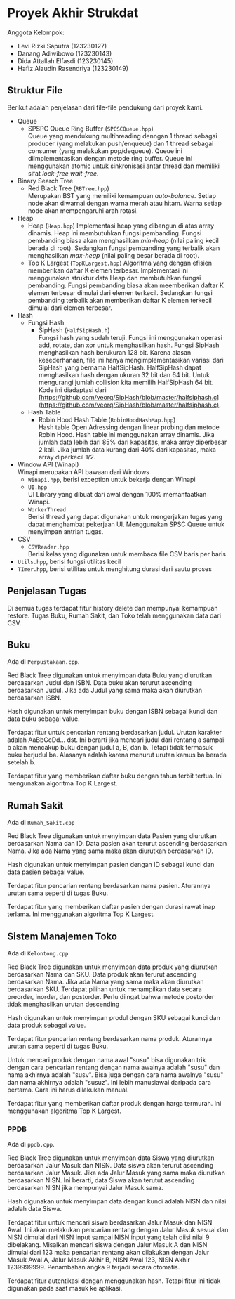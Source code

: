 # Proyek Akhir Strukdat

Anggota Kelompok:

- Levi Rizki Saputra (123230127)
- Danang Adiwibowo (123230143)
- Dida Attallah Elfasdi (123230145)
- Hafiz Alaudin Rasendriya (123230149)

## Struktur File

Berikut adalah penjelasan dari file-file pendukung dari proyek kami.

- Queue
  - SPSPC Queue Ring Buffer (`SPCSCQueue.hpp`)  
    Queue yang mendukung multihreading denngan 1 thread sebagai producer (yang melakukan push/enqueue)
    dan 1 thread sebagai consumer (yang melakukan pop/dequeue). Queue ini diimplementasikan dengan metode
    ring buffer. Queue ini menggunakan atomic untuk sinkronisasi antar thread dan memiliki sifat *lock-free* *wait-free*.
- Binary Search Tree
  - Red Black Tree (`RBTree.hpp`)  
    Merupakan BST yang memiliki kemampuan *auto-balance*. Setiap node akan diwarnai dengan warna merah atau hitam. Warna setiap node akan mempengaruhi arah rotasi.
- Heap
  - Heap (`Heap.hpp`)
    Implementasi heap yang dibangun di atas array dinamis. Heap ini membutuhkan fungsi pembanding. Fungsi pembanding biasa akan menghasilkan *min-heap* (nilai paling kecil berada di root). Sedangkan fungsi pembanding yang terbalik akan menghasilkan *max-heap* (nilai paling besar berada di root).
  - Top K Largest (`TopKLargest.hpp`)
    Algoritma yang dengan efisien memberikan daftar K elemen terbesar. Implementasi ini menggunakan struktur data Heap dan membutuhkan fungsi pembanding. Fungsi pembanding biasa akan meemberikan daftar K elemen terbesar dimulai dari elemen terkecil. Sedangkan fungsi pembanding terbalik akan memberikan daftar K elemen terkecil dimulai dari elemen terbesar.
- Hash
  - Fungsi Hash
    - SipHash (`HalfSipHash.h`)  
      Fungsi hash yang sudah teruji. Fungsi ini menggunakan operasi add, rotate, dan xor untuk menghasilkan hash. Fungsi SipHash menghasilkan hash berukuran 128 bit. Karena alasan kesederhanaan, file ini hanya mengimplementasikan variasi dari SipHash yang bernama HalfSipHash. HalfSipHash dapat menghasilkan hash dengan ukuran 32 bit dan 64 bit. Untuk mengurangi jumlah collision kita memilih HalfSipHash 64 bit. Kode ini diadaptasi dari [https://github.com/veorq/SipHash/blob/master/halfsiphash.c](https://github.com/veorq/SipHash/blob/master/halfsiphash.c).
  - Hash Table
    - Robin Hood Hash Table (`RobinHoodHashMap.hpp`)  
      Hash table Open Adressing dengan linear probing dan metode Robin Hood. Hash table ini menggunakan array dinamis. Jika jumlah data lebih dari 85% dari kapasitas, maka array diperbesar 2 kali. Jika jumlah data kurang dari 40% dari kapasitas, maka array diperkecil 1/2.
- Window API (Winapi)  
  Winapi merupakan API bawaan dari Windows  
  - `Winapi.hpp`, berisi exception untuk bekerja dengan Winapi
  - `UI.hpp`  
    UI Library yang dibuat dari awal dengan 100% memanfaatkan Winapi.
  - `WorkerThread`  
    Berisi thread yang dapat digunakan untuk mengerjakan tugas yang dapat menghambat pekerjaan UI. Menggunakan SPSC Queue untuk menyimpan antrian tugas.
- CSV
  - `CSVReader.hpp`  
    Berisi kelas yang digunakan untuk membaca file CSV baris per baris
- `Utils.hpp`, berisi fungsi utilitas kecil
- `TImer.hpp`, berisi utilitas untuk menghitung durasi dari sautu proses

## Penjelasan Tugas

Di semua tugas terdapat fitur history delete dan mempunyai kemampuan restore. Tugas Buku, Rumah Sakit, dan Toko telah menggunakan data dari CSV.

## Buku

Ada di `Perpustakaan.cpp`.

Red Black Tree digunakan untuk menyimpan data Buku yang diurutkan berdasarkan Judul dan ISBN. Data buku akan terurut ascending berdasarkan Judul. Jika ada Judul yang sama maka akan diurutkan berdasarkan ISBN.

Hash digunakan untuk menyimpan buku dengan ISBN sebagai kunci dan data buku sebagai value.

Terdapat fitur untuk pencarian rentang berdasarkan judul. Urutan karakter adalah AaBbCcDd... dst. Ini berarti jika mencari judul dari rentang a sampai b akan mencakup buku dengan judul a, B, dan b. Tetapi tidak termasuk buku berjudul ba. Alasanya adalah karena menurut urutan kamus ba berada setelah b.

Terdapat fitur yang memberikan daftar buku dengan tahun terbit tertua. Ini mengunakan algoritma Top K Largest.

## Rumah Sakit

Ada di `Rumah_Sakit.cpp`

Red Black Tree digunakan untuk menyimpan data Pasien yang diurutkan berdasarkan Nama dan ID. Data pasien akan terurut ascending berdasarkan Nama. Jika ada Nama yang sama maka akan diurutkan berdasarkan ID.

Hash digunakan untuk menyimpan pasien dengan ID sebagai kunci dan data pasien sebagai value.

Terdapat fitur pencarian rentang berdasarkan nama pasien. Aturannya urutan sama seperti di tugas Buku.

Terdapat fitur yang memberikan daftar pasien dengan durasi rawat inap terlama. Ini menggunakan algoritma Top K Largest.

## Sistem Manajemen Toko

Ada di `Kelontong.cpp`

Red Black Tree digunakan untuk menyimpan data produk yang diurutkan berdasarkan Nama dan SKU. Data produk akan terurut ascending berdasarkan Nama. Jika ada Nama yang sama maka akan diurutkan berdasarkan SKU. Terdapat pilihan untuk menampilkan data secara preorder, inorder, dan postorder. Perlu diingat bahwa metode postorder tidak menghasilkan urutan descending

Hash digunakan untuk menyimpan produl dengan SKU sebagai kunci dan data produk sebagai value.

Terdapat fitur pencarian rentang berdasarkan nama produk. Aturannya urutan sama seperti di tugas Buku.

Untuk mencari produk dengan nama awal "susu" bisa digunakan trik dengan cara pencarian rentang dengan nama awalnya adalah "susu" dan nama akhirnya adalah "susv". Bisa juga dengan cara nama awalnya "susu" dan nama akhirnya adalah "susuz". Ini lebih manusiawai daripada cara pertama. Cara ini harus dilakukan manual.

Terdapat fitur yang memberikan daftar produk dengan harga termurah. Ini menggunakan algoritma Top K Largest.

### PPDB

Ada di `ppdb.cpp`.

Red Black Tree digunakan untuk menyimpan data Siswa yang diurutkan berdasarkan Jalur Masuk dan NISN. Data siswa akan terurut ascending berdasarkan Jalur Masuk. Jika ada Jalur Masuk yang sama maka diurutkan berdasarkan NISN. Ini berarti, data Siswa akan terutut ascending berdasarkan NISN jika mempunyai Jalur Masuk sama.

Hash digunakan untuk menyimpan data dengan kunci adalah NISN dan nilai adalah data Siswa.

Terdapat fitur untuk mencari siswa berdasarkan Jalur Masuk dan NISN Awal. Ini akan melakukan pencarian rentang dengan Jalur Masuk sesuai dan NISN dimulai dari NISN input sampai NISN input yang telah diisi nilai 9 dibelakang. Misalkan mencari siswa dengan Jalur Masuk A dan NISN dimulai dari 123 maka pencarian rentang akan dilakukan dengan Jalur Masuk Awal A, Jalur Masuk Akhir B, NISN Awal 123, NISN Akhir 1239999999. Penambahan angka 9 terjadi secara otomatis.

Terdapat fitur autentikasi dengan menggunakan hash. Tetapi fitur ini tidak digunakan pada saat masuk ke aplikasi.